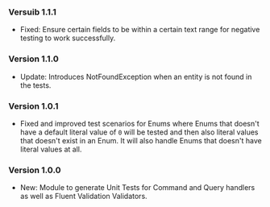 ### Versuib 1.1.1

- Fixed: Ensure certain fields to be within a certain text range for negative testing to work successfully.

### Version 1.1.0

- Update: Introduces NotFoundException when an entity is not found in the tests.

### Version 1.0.1

- Fixed and improved test scenarios for Enums where Enums that doesn't have a default literal value of `0` will be tested and then also literal values that doesn't exist in an Enum. It will also handle Enums that doesn't have literal values at all. 

### Version 1.0.0

- New: Module to generate Unit Tests for Command and Query handlers as well as Fluent Validation Validators.